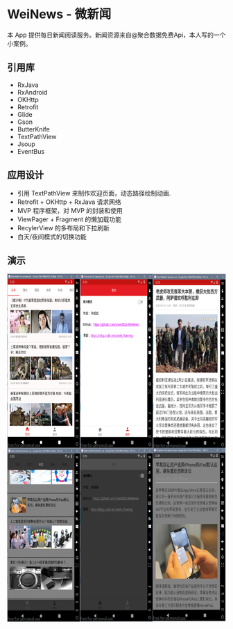 # WeiNews - 微新闻
本 App 提供每日新闻阅读服务。新闻资源来自@聚合数据免费Api，本人写的一个小案例。
## 引用库
- RxJava
- RxAndroid
- OKHttp
- Retrofit
- Glide
- Gson
- ButterKnife
- TextPathView
- Jsoup
- EventBus
## 应用设计
- 引用 TextPathView 来制作欢迎页面，动态路径绘制动画.
- Retrofit + OKHttp + RxJava 请求网络
- MVP 程序框架，对 MVP 的封装和使用
- ViewPager + Fragment 的懒加载功能
- RecylerView 的多布局和下拉刷新
- 白天/夜间模式的切换功能
## 演示
<img src="https://github.com/xww0826/WeiNews/blob/master/app/src/main/assets/demo_pic_01.png" width = "800" height = "400" alt="demo01" align=center />
<img src="https://github.com/xww0826/WeiNews/blob/master/app/src/main/assets/demo_pic_02.png" width = "800" height = "400" alt="demo01" align=center />


